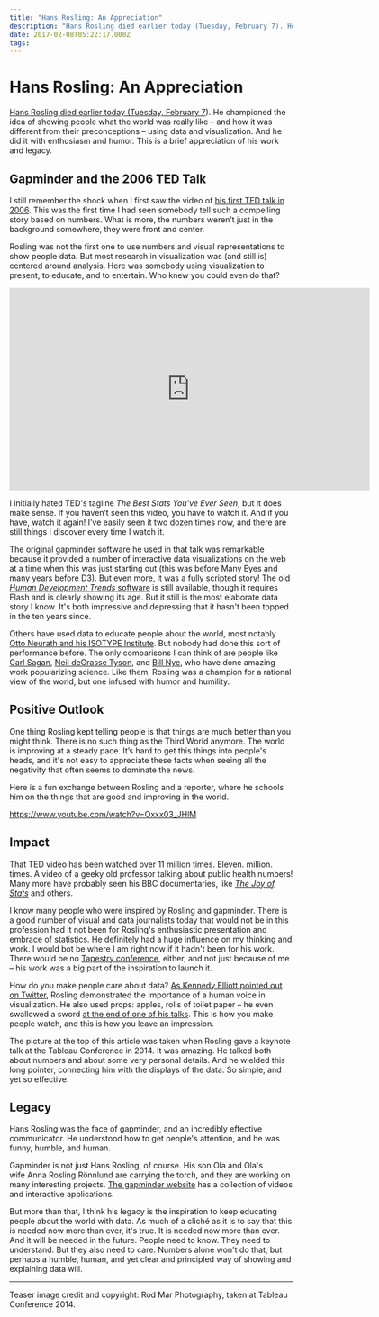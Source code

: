```yaml
---
title: "Hans Rosling: An Appreciation"
description: "Hans Rosling died earlier today (Tuesday, February 7). He championed the idea of showing people what the world was really like – and how it was different from their preconceptions – using data and visualization. And he did it with enthusiasm and humor. This is a brief appreciation of his work and legacy."
date: 2017-02-08T05:22:17.000Z
tags: 
---
```


# Hans Rosling: An Appreciation

<a href="http://www.gapminder.org/news/sad-to-announce-hans-rosling-passed-away-this-morning/">Hans Rosling died earlier today (Tuesday, February 7</a>). He championed the idea of showing people what the world was really like – and how it was different from their preconceptions – using data and visualization. And he did it with enthusiasm and humor. This is a brief appreciation of his work and legacy.<!--more-->

## Gapminder and the 2006 TED Talk

I still remember the shock when I first saw the video of <a href="http://www.ted.com/talks/hans_rosling_shows_the_best_stats_you_ve_ever_seen">his first TED talk in 2006</a>. This was the first time I had seen somebody tell such a compelling story based on numbers. What is more, the numbers weren’t just in the background somewhere, they were front and center.

Rosling was not the first one to use numbers and visual representations to show people data. But most research in visualization was (and still is) centered around analysis. Here was somebody using visualization to present, to educate, and to entertain. Who knew you could even do that?

<iframe src="https://embed.ted.com/talks/hans_rosling_shows_the_best_stats_you_ve_ever_seen" width="640" height="360" frameborder="0" scrolling="no" allowfullscreen="allowfullscreen"></iframe>

I initially hated TED's tagline <em>The Best Stats You've Ever Seen</em>, but it does make sense. If you haven’t seen this video, you have to watch it. And if you have, watch it again! I’ve easily seen it two dozen times now, and there are still things I discover every time I watch it.

The original gapminder software he used in that talk was remarkable because it provided a number of interactive data visualizations on the web at a time when this was just starting out (this was before Many Eyes and many years before D3). But even more, it was a fully scripted story! The old <a href="http://www.gapminder.org/downloads/human-development-trends-2005/"><em>Human Development Trends</em> software</a> is still available, though it requires Flash and is clearly showing its age. But it still is the most elaborate data story I know. It's both impressive and depressing that it hasn't been topped in the ten years since.

Others have used data to educate people about the world, most notably <a href="https://eagereyes.org/techniques/isotype">Otto Neurath and his ISOTYPE Institute</a>. But nobody had done this sort of performance before. The only comparisons I can think of are people like <a href="https://en.wikipedia.org/wiki/Carl_Sagan">Carl Sagan</a>, <a href="https://en.wikipedia.org/wiki/Neil_deGrasse_Tyson">Neil deGrasse Tyson</a>, and <a href="https://en.wikipedia.org/wiki/Bill_Nye">Bill Nye</a>, who have done amazing work popularizing science. Like them, Rosling was a champion for a rational view of the world, but one infused with humor and humility.

## Positive Outlook

One thing Rosling kept telling people is that things are much better than you might think. There is no such thing as the Third World anymore. The world is improving at a steady pace. It’s hard to get this things into people's heads, and it's not easy to appreciate these facts when seeing all the negativity that often seems to dominate the news.

Here is a fun exchange between Rosling and a reporter, where he schools him on the things that are good and improving in the world.

https://www.youtube.com/watch?v=Oxxx03_JHlM

## Impact

That TED video has been watched over 11 million times. Eleven. million. times. A video of a geeky old professor talking about public health numbers! Many more have probably seen his BBC documentaries, like <a href="https://vimeo.com/18477762"><em>The Joy of Stats</em></a> and others.

I know many people who were inspired by Rosling and gapminder. There is a good number of visual and data journalists today that would not be in this profession had it not been for Rosling's enthusiastic presentation and embrace of statistics. He definitely had a huge influence on my thinking and work. I would bot be where I am right now if it hadn't been for his work. There would be no <a href="https://eagereyes.org/blog/2016/tapestry-2017-st-augustine-fl-on-march-1st">Tapestry conference</a>, either, and not just because of me – his work was a big part of the inspiration to launch it.

How do you make people care about data? <a href="https://twitter.com/kennelliott/status/829001802901254145">As Kennedy Elliott pointed out on Twitter</a>, Rosling demonstrated the importance of a human voice in visualization. He also used props: apples, rolls of toilet paper – he even swallowed a sword <a href="http://www.ted.com/talks/hans_rosling_reveals_new_insights_on_poverty">at the end of one of his talks</a>. This is how you make people watch, and this is how you leave an impression.

The picture at the top of this article was taken when Rosling gave a keynote talk at the Tableau Conference in 2014. It was amazing. He talked both about numbers and about some very personal details. And he wielded this long pointer, connecting him with the displays of the data. So simple, and yet so effective.

## Legacy

Hans Rosling was the face of gapminder, and an incredibly effective communicator. He understood how to get people's attention, and he was funny, humble, and human.

Gapminder is not just Hans Rosling, of course. His son Ola and Ola's wife Anna Rosling Rönnlund are carrying the torch, and they are working on many interesting projects. <a href="http://www.gapminder.org">The gapminder website</a> has a collection of videos and interactive applications.

But more than that, I think his legacy is the inspiration to keep educating people about the world with data. As much of a cliché as it is to say that this is needed now more than ever, it's true. It is needed now more than ever. And it will be needed in the future. People need to know. They need to understand. But they also need to care. Numbers alone won't do that, but perhaps a humble, human, and yet clear and principled way of showing and explaining data will.

<hr />

Teaser image credit and copyright: Rod Mar Photography, taken at Tableau Conference 2014.


